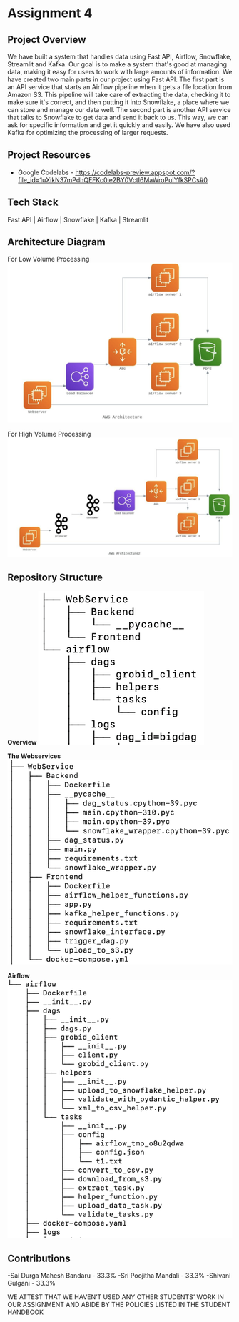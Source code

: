 # Assignment 4

## Project Overview
We have built a system that handles data using Fast API, Airflow, Snowflake, Streamlit and Kafka. Our goal is to make a system that's good at managing data, making it easy for users to work with large amounts of information. We have created two main parts in our project using Fast API. The first part is an API service that starts an Airflow pipeline when it gets a file location from Amazon S3. This pipeline will take care of extracting the data, checking it to make sure it's correct, and then putting it into Snowflake, a place where we can store and manage our data well. The second part is another API service that talks to Snowflake to get data and send it back to us. This way, we can ask for specific information and get it quickly and easily. We have also used Kafka for optimizing the processing of larger requests.

## Project Resources
- Google Codelabs - https://codelabs-preview.appspot.com/?file_id=1uXikN37mPdhQEFKc0ie2BY0VctI6MaWroPuIYfkSPCs#0 

## Tech Stack
Fast API | Airflow | Snowflake | Kafka | Streamlit

## Architecture Diagram
For Low Volume Processing
![image](https://github.com/BigDataIA-Spring2024-Sec1-Team8/Assignment4/blob/main/AD_LowVolume.png)

For High Volume Processing
![image](https://github.com/BigDataIA-Spring2024-Sec1-Team8/Assignment4/blob/main/AD_HighVolume.png)

## Repository Structure
**Overview**
![image](https://github.com/BigDataIA-Spring2024-Sec1-Team8/Assignment4/blob/main/Overview.png)

**The Webservices**
![image](https://github.com/BigDataIA-Spring2024-Sec1-Team8/Assignment4/blob/main/Webservices.png)

**Airflow**
![image](https://github.com/BigDataIA-Spring2024-Sec1-Team8/Assignment4/blob/main/Airflow.png)


## Contributions
-Sai Durga Mahesh Bandaru - 33.3%
-Sri Poojitha Mandali - 33.3%
-Shivani Gulgani - 33.3%

WE ATTEST THAT WE HAVEN’T USED ANY OTHER STUDENTS’ WORK IN OUR ASSIGNMENT AND ABIDE BY THE POLICIES LISTED IN THE STUDENT HANDBOOK

